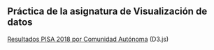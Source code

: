 <h2>Práctica de la asignatura de Visualización de datos</h2>

<a href="https://github.com/BaltiBoix/BaltiBoix.github.io/blob/master/Visual_PRAC/ccaa.html">Resultados PISA 2018 por Comunidad Autónoma</a> (D3.js)
